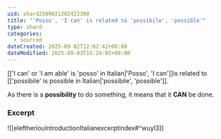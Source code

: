 ```yaml
---
uid: shard2509021202422300
title: "'Posso', 'I can' is related to 'possibile', 'possible'"
type: shard
categories:
  - sourced
dateCreated: 2025-09-02T12:02:42+08:00
dateModified: 2025-09-03T15:24:02+08:00
---
```

[['I can' or 'I am able' is 'posso' in Italian|'Posso', 'I can']]is related to [['possibile' is possible in Italian|'possibile', 'possible']]. 

As there is a **possibility** to do something, it means that it **CAN** be done.

### Excerpt
![[eleftheriouIntroductionItalianexcerptindex#^wuyl3]]